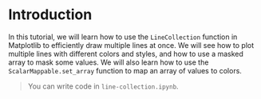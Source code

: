 # Introduction

In this tutorial, we will learn how to use the `LineCollection` function in Matplotlib to efficiently draw multiple lines at once. We will see how to plot multiple lines with different colors and styles, and how to use a masked array to mask some values. We will also learn how to use the `ScalarMappable.set_array` function to map an array of values to colors.

> You can write code in `line-collection.ipynb`.
